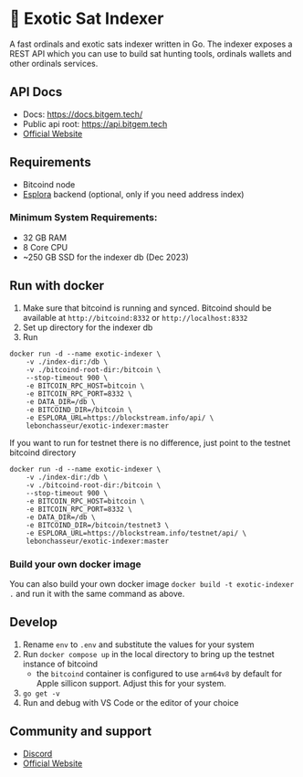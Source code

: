 # 🌴 Exotic Sat Indexer 

A fast ordinals and exotic sats indexer written in Go. The indexer exposes a REST API which you can use to build sat hunting tools, ordinals wallets and other ordinals services.

## API Docs
- Docs: https://docs.bitgem.tech/
- Public api root: https://api.bitgem.tech
- [Official Website](https://bitgem.tech/)

## Requirements
- Bitcoind node
- [Esplora](https://github.com/Blockstream/esplora) backend (optional, only if you need address index)

### Minimum System Requirements:
- 32 GB RAM
- 8 Core CPU
- ~250 GB SSD for the indexer db (Dec 2023)

## Run with docker
1. Make sure that bitcoind is running and synced. Bitcoind should be available at `http://bitcoind:8332` or `http://localhost:8332`
2. Set up directory for the indexer db
3. Run
```
docker run -d --name exotic-indexer \
    -v ./index-dir:/db \
    -v ./bitcoind-root-dir:/bitcoin \
    --stop-timeout 900 \
    -e BITCOIN_RPC_HOST=bitcoin \
    -e BITCOIN_RPC_PORT=8332 \
    -e DATA_DIR=/db \
    -e BITCOIND_DIR=/bitcoin \
    -e ESPLORA_URL=https://blockstream.info/api/ \
    lebonchasseur/exotic-indexer:master
```

If you want to run for testnet there is no difference, just point to the testnet bitcoind directory
```
docker run -d --name exotic-indexer \
    -v ./index-dir:/db \
    -v ./bitcoind-root-dir:/bitcoin \
    --stop-timeout 900 \
    -e BITCOIN_RPC_HOST=bitcoin \
    -e BITCOIN_RPC_PORT=8332 \
    -e DATA_DIR=/db \
    -e BITCOIND_DIR=/bitcoin/testnet3 \
    -e ESPLORA_URL=https://blockstream.info/testnet/api/ \
    lebonchasseur/exotic-indexer:master
```
### Build your own docker image
You can also build your own docker image `docker build -t exotic-indexer .` and run it with the same command as above.

## Develop
1. Rename `env` to `.env` and substitute the values for your system
2. Run `docker compose up` in the local directory to bring up the testnet instance of bitcoind
   - the `bitcoind` container is configured to use `arm64v8` by default for Apple sillicon support. Adjust this for your system.
3. `go get -v`
4. Run and debug with VS Code or the editor of your choice

## Community and support
- [Discord](https://discord.gg/STgzjMnkhT)
- [Official Website](https://bitgem.tech/)